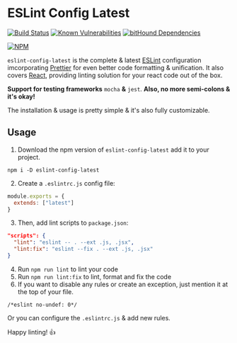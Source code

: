 # ESLint Config Latest

[![Build Status](https://scrutinizer-ci.com/g/kukiron/eslint-config-latest/badges/build.png?b=master)](https://scrutinizer-ci.com/g/kukiron/eslint-config-latest/build-status/master) [![Known Vulnerabilities](https://snyk.io/test/github/kukiron/eslint-config-latest/badge.svg)](https://snyk.io/test/github/kukiron/eslint-config-latest) [![bitHound Dependencies](https://www.bithound.io/github/kukiron/eslint-config-latest/badges/dependencies.svg)](https://www.bithound.io/github/kukiron/eslint-config-latest/master/dependencies/npm)

[![NPM](https://nodei.co/npm/eslint-config-latest.png)](https://nodei.co/npm/eslint-config-latest/)

`eslint-config-latest` is the complete & latest [ESLint](https://eslint.org/) configuration imcorporating [Prettier](https://github.com/prettier/prettier) for even better code formatting & unification. It also covers [React](https://github.com/facebook/react), providing linting solution for your react code out of the box.

**Support for testing frameworks** `mocha` **&** `jest`. **Also, no more semi-colons & it's okay!**

The installation & usage is pretty simple & it's also fully customizable.

## Usage

1. Download the npm version of `eslint-config-latest` add it to your project.

```shell
npm i -D eslint-config-latest
```

2. Create a `.eslintrc.js` config file:

```javascript
module.exports = {
  extends: ["latest"]
}
```

3. Then, add lint scripts to `package.json`:

```json
"scripts": {
  "lint": "eslint -- . --ext .js, .jsx",
  "lint:fix": "eslint --fix . --ext .js, .jsx"
}
```

4. Run `npm run lint` to lint your code
5. Run `npm run lint:fix` to lint, format and fix the code
6. If you want to disable any rules or create an exception, just mention it at the top of your file.

```shell
/*eslint no-undef: 0*/
```

Or you can configure the `.eslintrc.js` & add new rules.

Happy linting! 👍
